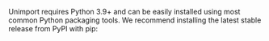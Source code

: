 Unimport requires Python 3.9+ and can be easily installed using most common Python
packaging tools. We recommend installing the latest stable release from PyPI with pip:

```

```

